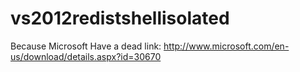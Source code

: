 # vs2012redistshellisolated
Because Microsoft Have a dead link: http://www.microsoft.com/en-us/download/details.aspx?id=30670
